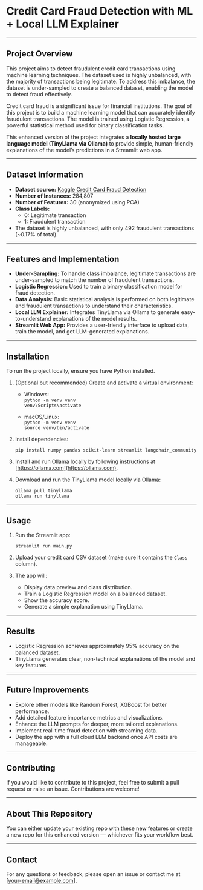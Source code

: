 # Credit Card Fraud Detection with ML + Local LLM Explainer

---

## Project Overview

This project aims to detect fraudulent credit card transactions using machine learning techniques. The dataset used is highly unbalanced, with the majority of transactions being legitimate. To address this imbalance, the dataset is under-sampled to create a balanced dataset, enabling the model to detect fraud effectively.

Credit card fraud is a significant issue for financial institutions. The goal of this project is to build a machine learning model that can accurately identify fraudulent transactions. The model is trained using Logistic Regression, a powerful statistical method used for binary classification tasks.

This enhanced version of the project integrates a **locally hosted large language model (TinyLlama via Ollama)** to provide simple, human-friendly explanations of the model’s predictions in a Streamlit web app.

---

## Dataset Information

- **Dataset source:** [Kaggle Credit Card Fraud Detection](https://www.kaggle.com/datasets/mlg-ulb/creditcardfraud)
- **Number of Instances:** 284,807
- **Number of Features:** 30 (anonymized using PCA)
- **Class Labels:**  
  - 0: Legitimate transaction  
  - 1: Fraudulent transaction  
- The dataset is highly unbalanced, with only 492 fraudulent transactions (~0.17% of total).

---

## Features and Implementation

- **Under-Sampling:** To handle class imbalance, legitimate transactions are under-sampled to match the number of fraudulent transactions.
- **Logistic Regression:** Used to train a binary classification model for fraud detection.
- **Data Analysis:** Basic statistical analysis is performed on both legitimate and fraudulent transactions to understand their characteristics.
- **Local LLM Explainer:** Integrates TinyLlama via Ollama to generate easy-to-understand explanations of the model results.
- **Streamlit Web App:** Provides a user-friendly interface to upload data, train the model, and get LLM-generated explanations.

---

## Installation

To run the project locally, ensure you have Python installed.

1. (Optional but recommended) Create and activate a virtual environment:

    - Windows:  
      `python -m venv venv`  
      `venv\Scripts\activate`

    - macOS/Linux:  
      `python -m venv venv`  
      `source venv/bin/activate`

2. Install dependencies:

    ```
    pip install numpy pandas scikit-learn streamlit langchain_community
    ```

3. Install and run Ollama locally by following instructions at [https://ollama.com](https://ollama.com).

4. Download and run the TinyLlama model locally via Ollama:

    ```
    ollama pull tinyllama
    ollama run tinyllama
    ```

---

## Usage

1. Run the Streamlit app:

    ```
    streamlit run main.py
    ```

2. Upload your credit card CSV dataset (make sure it contains the `Class` column).

3. The app will:

    - Display data preview and class distribution.
    - Train a Logistic Regression model on a balanced dataset.
    - Show the accuracy score.
    - Generate a simple explanation using TinyLlama.

---

## Results

- Logistic Regression achieves approximately 95% accuracy on the balanced dataset.
- TinyLlama generates clear, non-technical explanations of the model and key features.

---

## Future Improvements

- Explore other models like Random Forest, XGBoost for better performance.
- Add detailed feature importance metrics and visualizations.
- Enhance the LLM prompts for deeper, more tailored explanations.
- Implement real-time fraud detection with streaming data.
- Deploy the app with a full cloud LLM backend once API costs are manageable.

---

## Contributing

If you would like to contribute to this project, feel free to submit a pull request or raise an issue. Contributions are welcome!

---

## About This Repository

You can either update your existing repo with these new features or create a new repo for this enhanced version — whichever fits your workflow best.

---

## Contact

For any questions or feedback, please open an issue or contact me at [your-email@example.com].


